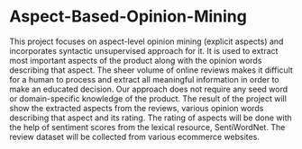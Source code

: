 # Aspect-Based-Opinion-Mining
This project focuses on aspect-level opinion mining (explicit aspects) and incorporates syntactic unsupervised approach for it. It is used to extract most important aspects of the product along with the opinion words describing that aspect. The sheer volume of online reviews makes it difficult for a human to process and extract all meaningful information in order to make an educated decision. Our approach does not require any seed word or domain-specific knowledge of the product. The result of the project will show the extracted aspects from the reviews, various opinion words describing that aspect and its rating. The rating of aspects will be done with the help of sentiment scores from the lexical resource, SentiWordNet. The review dataset will be collected from various ecommerce websites.
